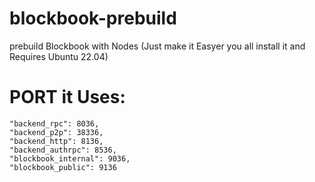 # blockbook-prebuild
prebuild Blockbook with Nodes (Just make it Easyer you all install it and Requires Ubuntu 22.04)


# PORT it Uses:

```
"backend_rpc": 8036,
"backend_p2p": 38336,
"backend_http": 8136,
"backend_authrpc": 8536,
"blockbook_internal": 9036,
"blockbook_public": 9136
```
